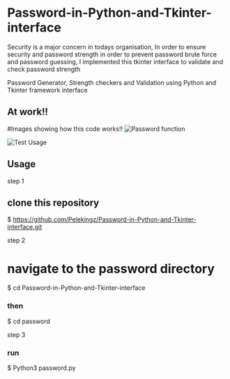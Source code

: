 # Password-in-Python-and-Tkinter-interface

Security is a major concern in todays organisation, In order to ensure security and password strength in order to prevent password brute force and password guessing, I implemented this tkinter interface to validate and check password strength

Password Generator, Strength checkers and Validation using Python and Tkinter framework interface

## At work!!
#Images showing how this code works!!
![Password function](/Password-in-Python-and-Tkinter-interface/Passfunction.png)

![Test Usage](/Password-in-Python-and-Tkinter-interface/password.png)






## Usage

step 1

## clone this repository
$ https://github.com/Pelekingz/Password-in-Python-and-Tkinter-interface.git


step 2 
# navigate to the password directory
$ cd Password-in-Python-and-Tkinter-interface
### then
$ cd password

step 3 
### run
$ Python3 password.py
